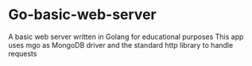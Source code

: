Go-basic-web-server
===================

A basic web server written in Golang for educational purposes
This app uses mgo as MongoDB driver and the standard http library to handle requests
